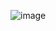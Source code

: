 ![image](https://github.com/Rahul-chaurasiya/Leetcode-Practice-Problem/assets/77222540/b758f279-6d3e-46f7-86ad-fcfcfd150a75)
